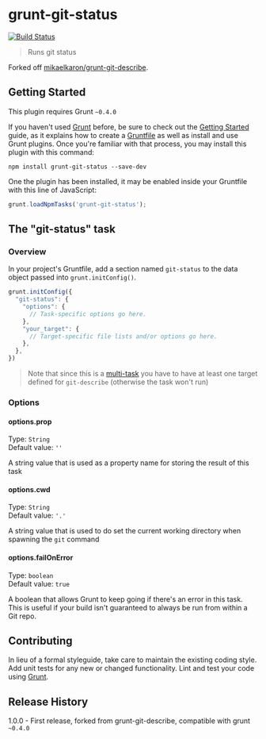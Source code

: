 # grunt-git-status

[![Build Status](https://travis-ci.org/nyfagel/grunt-git-status.png?branch=master)](https://travis-ci.org/nyfagel/grunt-git-status)

> Runs git status

Forked off [mikaelkaron/grunt-git-describe](https://github.com/mikaelkaron/grunt-git-describe).

## Getting Started
This plugin requires Grunt `~0.4.0`

If you haven't used [Grunt](http://gruntjs.com/) before, be sure to check out the [Getting Started](http://gruntjs.com/getting-started) guide, as it explains how to create a [Gruntfile](http://gruntjs.com/sample-gruntfile) as well as install and use Grunt plugins. Once you're familiar with that process, you may install this plugin with this command:

```shell
npm install grunt-git-status --save-dev
```

One the plugin has been installed, it may be enabled inside your Gruntfile with this line of JavaScript:

```js
grunt.loadNpmTasks('grunt-git-status');
```

## The "git-status" task

### Overview
In your project's Gruntfile, add a section named `git-status` to the data object passed into `grunt.initConfig()`.

```js
grunt.initConfig({
  "git-status": {
    "options": {
      // Task-specific options go here.
    },
    "your_target": {
      // Target-specific file lists and/or options go here.
    },
  },
})
```

> Note that since this is a [multi-task](http://gruntjs.com/creating-tasks#multi-tasks) you have to have at least one target defined for `git-describe` (otherwise the task won't run)

### Options

#### options.prop
Type: `String`  
Default value: `''`

A string value that is used as a property name for storing the result of this task

#### options.cwd
Type: `String`  
Default value: `'.'`

A string value that is used to do set the current working directory when spawning the `git` command

#### options.failOnError
Type: `boolean`  
Default value: `true`

A boolean that allows Grunt to keep going if there's an error in this task. This is useful if your build isn't guaranteed to always be run from within a Git repo.

## Contributing
In lieu of a formal styleguide, take care to maintain the existing coding style. Add unit tests for any new or changed functionality. Lint and test your code using [Grunt](http://gruntjs.com/).

## Release History
1.0.0 - First release, forked from grunt-git-describe, compatible with grunt `~0.4.0`
